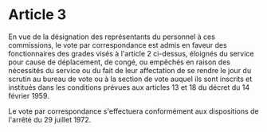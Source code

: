 # Article 3

En vue de la désignation des représentants du personnel à ces commissions, le vote par correspondance est admis en faveur des fonctionnaires des grades visés à l'article 2 ci-dessus, éloignés du service pour cause de déplacement, de congé, ou empêchés en raison des nécessités du service ou du fait de leur affectation de se rendre le jour du scrutin au bureau de vote ou à la section de vote auquel ils sont inscrits et institués dans les conditions prévues aux articles 13 et 18 du décret du 14 février 1959.

Le vote par correspondance s'effectuera conformément aux dispositions de l'arrêté du 29 juillet 1972.
